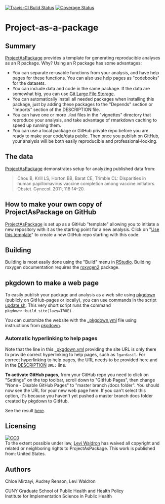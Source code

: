 [![Travis-CI Build Status](https://travis-ci.org/waldronlab/ProjectAsPackage.svg?branch=master)](https://travis-ci.org/waldronlab/ProjectAsPackage)
[![Coverage Status](https://codecov.io/github/waldronlab/ProjectAsPackage/coverage.svg?branch=master)](https://codecov.io/github/waldronlab/ProjectAsPackage?branch=master)


# Project-as-a-package


## Summary

[ProjectAsPackage](https://www.github.com/waldronlab/ProjectAsPackage) provides a template for generating reproducible analyses as an R package. Why? Using an R package has some advantages:

* You can separate re-usable functions from your analysis, and have help pages for these functions. You can also use help pages as "codebooks" for the datasets.
* You can include data and code in the same package. If the data are somewhat big, you can use [Git Large File Storage](https://git-lfs.github.com/). 
* You can automatically install all needed packages when installing this package, just by adding these packages to the "Depends" section or "Imports" section of the DESCRIPTION file.
* You can have one or more `.Rmd` files in the "vignettes" directory that reproduce your analysis, and take advantage of rmarkdown caching to speed up running them.
* You can use a local package or GitHub private repo before you are ready to make your code/data public. Then once you publish on GitHub, your analysis will be both easily reproducible and professional-looking.

## The data

[ProjectAsPackage](https://www.github.com/waldronlab/ProjectAsPackage) demonstrates setup for analyzing published data from:

> Chou B, Krill LS, Horton BB, Barat CE, Trimble CL:
> Disparities in human papillomavirus vaccine completion among
> vaccine initiators. Obstet. Gynecol. 2011, 118:14–20.

## How to make your own copy of ProjectAsPackage on GitHub

[ProjectAsPackage](https://www.github.com/waldronlab/ProjectAsPackage) is set up as a GitHub "template" allowing you to initiate a new repository with it as the starting point for a new analysis. Click on "[Use this template](https://github.com/waldronlab/ProjectAsPackage/generate)" to create a new GitHub repo starting with this code. 

## Building

Building is most easily done using the "Build" menu in [RStudio](https://rstudio.com/). Building roxygen documentation requires the [roxygen2](https://cran.r-project.org/web/packages/roxygen2/vignettes/roxygen2.html) package.

## pkgdown to make a web page

To easily publish your package and analysis as a web site using [pkgdown](https://pkgdown.r-lib.org/articles/pkgdown.html) (publicly on GitHub-pages or locally), you can use commands in the script [update.sh](https://github.com/waldronlab/ProjectAsPackage/blob/master/update.sh). This very short script runs the command `pkgdown::build_site(lazy=TRUE)`. 

You can customize the website with the [_pkgdown.yml](https://github.com/waldronlab/ProjectAsPackage/blob/master/_pkgdown.yml) file using instructions from [pkgdown](https://pkgdown.r-lib.org/articles/pkgdown.html). 

### Automatic hyperlinking to help pages

Note that the line in this [_pkgdown.yml](https://github.com/waldronlab/ProjectAsPackage/blob/master/_pkgdown.yml) providing the site URL is only there to provide correct hyperlinking to help pages, such as `?gardasil`. For correct hyperlinking to help pages, the URL needs to be provided here and in the [DESCRIPTION](https://github.com/waldronlab/ProjectAsPackage/blob/master/DESCRIPTION) `URL:` line.

**To activate GitHub pages**, from your GitHub repo you need to click on "Settings" on the top toolbar, scroll down to "GitHub Pages", then change "None - Disable GitHub Pages" to "master branch /docs folder". You should now see the URL for your new web page here.  If you can't select this option, it's because you haven't yet pushed a master branch docs folder created by pkgdown to GitHub. 

See the result [here](http://waldronlab.io/ProjectAsPackage/).

## Licensing

<p xmlns:dct="http://purl.org/dc/terms/" xmlns:vcard="http://www.w3.org/2001/vcard-rdf/3.0#">
  <a rel="license"
     href="http://creativecommons.org/publicdomain/zero/1.0/">
    <img src="https://licensebuttons.net/p/zero/1.0/88x31.png" style="border-style: none;" alt="CC0" />
  </a>
  <br />
  To the extent possible under law,
  <a rel="dct:publisher"
     href="https://waldronlab.io">
    <span property="dct:title">Levi Waldron</span></a>
  has waived all copyright and related or neighboring rights to
  <span property="dct:title">ProjectAsPackage</span>.
This work is published from:
<span property="vcard:Country" datatype="dct:ISO3166"
      content="US" about="www.waldronlab.io">
  United States</span>.
</p>

## Authors

Chloe Mirzayi, Audrey Renson, Levi Waldron

CUNY Graduate School of Public Health and Health Policy<br/>
Institute for Implementation Science in Public Health
